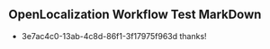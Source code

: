 ## OpenLocalization Workflow Test MarkDown
* 3e7ac4c0-13ab-4c8d-86f1-3f17975f963d thanks!

<!--HONumber=Jul16_HO3-->


